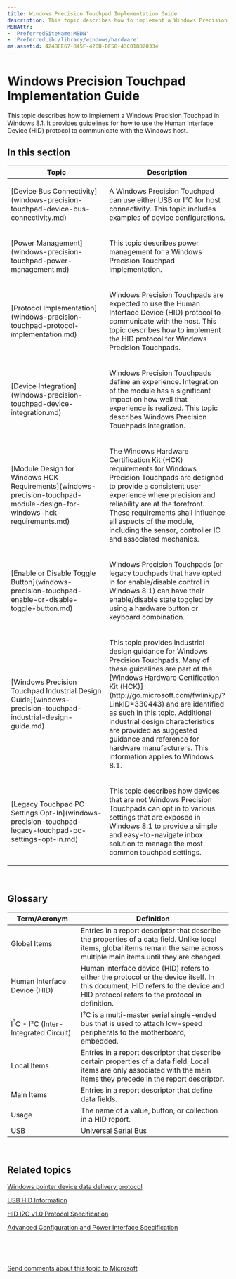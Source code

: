 ```yaml
---
title: Windows Precision Touchpad Implementation Guide
description: This topic describes how to implement a Windows Precision Touchpad in Windows 8.1. It provides guidelines for how to use the Human Interface Device (HID) protocol to communicate with the Windows host.
MSHAttr:
- 'PreferredSiteName:MSDN'
- 'PreferredLib:/library/windows/hardware'
ms.assetid: 424BEE67-B45F-428B-BF58-43C018D20334
---
```


# Windows Precision Touchpad Implementation Guide


This topic describes how to implement a Windows Precision Touchpad in Windows 8.1. It provides guidelines for how to use the Human Interface Device (HID) protocol to communicate with the Windows host.

## In this section


<table>
<colgroup>
<col width="50%" />
<col width="50%" />
</colgroup>
<thead>
<tr class="header">
<th>Topic</th>
<th>Description</th>
</tr>
</thead>
<tbody>
<tr class="odd">
<td><p>[Device Bus Connectivity](windows-precision-touchpad-device-bus-connectivity.md)</p></td>
<td><p>A Windows Precision Touchpad can use either USB or I²C for host connectivity. This topic includes examples of device configurations.</p></td>
</tr>
<tr class="even">
<td><p>[Power Management](windows-precision-touchpad-power-management.md)</p></td>
<td><p>This topic describes power management for a Windows Precision Touchpad implementation.</p></td>
</tr>
<tr class="odd">
<td><p>[Protocol Implementation](windows-precision-touchpad-protocol-implementation.md)</p></td>
<td><p>Windows Precision Touchpads are expected to use the Human Interface Device (HID) protocol to communicate with the host. This topic describes how to implement the HID protocol for Windows Precision Touchpads.</p></td>
</tr>
<tr class="even">
<td><p>[Device Integration](windows-precision-touchpad-device-integration.md)</p></td>
<td><p>Windows Precision Touchpads define an experience. Integration of the module has a significant impact on how well that experience is realized. This topic describes Windows Precision Touchpads integration.</p></td>
</tr>
<tr class="odd">
<td><p>[Module Design for Windows HCK Requirements](windows-precision-touchpad-module-design-for-windows-hck-requirements.md)</p></td>
<td><p>The Windows Hardware Certification Kit (HCK) requirements for Windows Precision Touchpads are designed to provide a consistent user experience where precision and reliability are at the forefront. These requirements shall influence all aspects of the module, including the sensor, controller IC and associated mechanics.</p></td>
</tr>
<tr class="even">
<td><p>[Enable or Disable Toggle Button](windows-precision-touchpad-enable-or-disable-toggle-button.md)</p></td>
<td><p>Windows Precision Touchpads (or legacy touchpads that have opted in for enable/disable control in Windows 8.1) can have their enable/disable state toggled by using a hardware button or keyboard combination.</p></td>
</tr>
<tr class="odd">
<td><p>[Windows Precision Touchpad Industrial Design Guide](windows-precision-touchpad-industrial-design-guide.md)</p></td>
<td><p>This topic provides industrial design guidance for Windows Precision Touchpads. Many of these guidelines are part of the [Windows Hardware Certification Kit (HCK)](http://go.microsoft.com/fwlink/p/?LinkID=330443) and are identified as such in this topic. Additional industrial design characteristics are provided as suggested guidance and reference for hardware manufacturers. This information applies to Windows 8.1.</p></td>
</tr>
<tr class="even">
<td><p>[Legacy Touchpad PC Settings Opt-In](windows-precision-touchpad-legacy-touchpad-pc-settings-opt-in.md)</p></td>
<td><p>This topic describes how devices that are not Windows Precision Touchpads can opt in to various settings that are exposed in Windows 8.1 to provide a simple and easy-to-navigate inbox solution to manage the most common touchpad settings.</p></td>
</tr>
</tbody>
</table>

 

## Glossary


| Term/Acronym                                    | Definition                                                                                                                                                                         |
|-------------------------------------------------|------------------------------------------------------------------------------------------------------------------------------------------------------------------------------------|
| Global Items                                    | Entries in a report descriptor that describe the properties of a data field. Unlike local items, global items remain the same across multiple main items until they are changed.   |
| Human Interface Device (HID)                    | Human interface device (HID) refers to either the protocol or the device itself. In this document, HID refers to the device and HID protocol refers to the protocol in definition. |
| I<sup>²</sup>C - I²C (Inter-Integrated Circuit) | I²C is a multi-master serial single-ended bus that is used to attach low-speed peripherals to the motherboard, embedded.                                                           |
| Local Items                                     | Entries in a report descriptor that describe certain properties of a data field. Local items are only associated with the main items they precede in the report descriptor.        |
| Main Items                                      | Entries in a report descriptor that define data fields.                                                                                                                            |
| Usage                                           | The name of a value, button, or collection in a HID report.                                                                                                                        |
| USB                                             | Universal Serial Bus                                                                                                                                                               |

 

## Related topics


[Windows pointer device data delivery protocol](http://go.microsoft.com/fwlink/p/?LinkID=324191)

[USB HID Information](http://go.microsoft.com/fwlink/p/?LinkID=155096)

[HID I2C v1.0 Protocol Specification](http://go.microsoft.com/fwlink/p/?LinkID=286770)

[Advanced Configuration and Power Interface Specification](http://www.acpi.info/spec.md)

 

 

[Send comments about this topic to Microsoft](mailto:wsddocfb@microsoft.com?subject=Documentation%20feedback%20%5Bp_WEG_Hardware\p_weg_hardware%5D:%20Windows%20Precision%20Touchpad%20Implementation%20Guide%20%20RELEASE:%20%2811/28/2016%29&body=%0A%0APRIVACY%20STATEMENT%0A%0AWe%20use%20your%20feedback%20to%20improve%20the%20documentation.%20We%20don't%20use%20your%20email%20address%20for%20any%20other%20purpose,%20and%20we'll%20remove%20your%20email%20address%20from%20our%20system%20after%20the%20issue%20that%20you're%20reporting%20is%20fixed.%20While%20we're%20working%20to%20fix%20this%20issue,%20we%20might%20send%20you%20an%20email%20message%20to%20ask%20for%20more%20info.%20Later,%20we%20might%20also%20send%20you%20an%20email%20message%20to%20let%20you%20know%20that%20we've%20addressed%20your%20feedback.%0A%0AFor%20more%20info%20about%20Microsoft's%20privacy%20policy,%20see%20http://privacy.microsoft.com/default.aspx. "Send comments about this topic to Microsoft")





